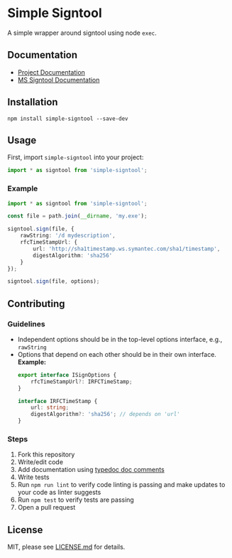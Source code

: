 # Simple Signtool
A simple wrapper around signtool using node `exec`.

## Documentation
- [Project Documentation](docs/README.md)
- [MS Signtool Documentation](https://docs.microsoft.com/en-us/windows/desktop/seccrypto/signtool)

## Installation
`npm install simple-signtool --save-dev`

## Usage
First, import `simple-signtool` into your project:  
```javascript
import * as signtool from 'simple-signtool';
```

### Example
```typescript
import * as signtool from 'simple-signtool';

const file = path.join(__dirname, 'my.exe');

signtool.sign(file, {
    rawString: '/d mydescription',
    rfcTimeStampUrl: {
        url: 'http://sha1timestamp.ws.symantec.com/sha1/timestamp',
        digestAlgorithm: 'sha256'
    }
});

signtool.sign(file, options);
```

## Contributing
### Guidelines
- Independent options should be in the top-level options interface, e.g., `rawString`
- Options that depend on each other should be in their own interface.  
  **Example:**
  ```typescript
  export interface ISignOptions {
      rfcTimeStampUrl?: IRFCTimeStamp;
  }

  interface IRFCTimeStamp {
      url: string;
      digestAlgorithm?: 'sha256'; // depends on 'url'
  }
  ```

### Steps
1. Fork this repository
2. Write/edit code
3. Add documentation using [typedoc doc comments](https://typedoc.org/guides/doccomments/)
3. Write tests
4. Run `npm run lint` to verify code linting is passing and make updates to your code as linter suggests
5. Run `npm test` to verify tests are passing
6. Open a pull request

## License
MIT, please see [LICENSE.md](LICENSE.md) for details.
